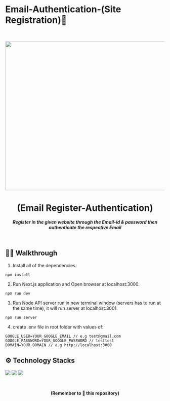 # Email-Authentication-(Site Registration)📩
<br>
<p align="center">
  <a >
    <img src="https://www.benchmarkemail.com/wp-content/uploads/2019/12/Email-Authentication-An-Email-Marketing-Guide.png" width="900" height="470" >
  </a>

  <h1 align="center"><b>(Email Register-Authentication)</b></h1>

  <p align="center">
    <i><b> Register in the given website through the Email-id & password then authenticate the respective Email </b></i> 
    <br />
  </p>
</p>
<br>

## 👋🏻 Walkthrough

1. Install all of the dependencies.
 
```
npm install
```

2. Run Next.js application and Open browser at localhost:3000.
  
```
npm run dev
```

3. Run Node API server run in new terminal window (servers has to run at the same time), it will run server at localhost:3001.

```
npm run server
```

4. create .env file in root folder with values of:
```
GOOGLE_USER=YOUR_GOOGLE_EMAIL // e.g test@gmail.com
GOOGLE_PASSWORD=YOUR_GOOGLE_PASSWORD // testtest
DOMAIN=YOUR_DOMAIN // e.g http://localhost:3000

```
 
## ⚙ Technology Stacks


  <img src="https://img.shields.io/badge/javascript%20-%23092E20.svg?&style=for-the-badge&logo=javascript&logoColor=yellow"/>   <img src="https://img.shields.io/badge/Reactjs-%231572B6.svg?&style=for-the-badge&logo=react&logoColor=white"/>   <img src="https://img.shields.io/badge/nodejs%20-%234f0599.svg?&style=for-the-badge&logo=node.js&logoColor=white"/>   
  
<br>
  
  
<div class="footer">
  <p align="center"><b>(Remember to 🌟 this repository)</b> </p>
</div>

